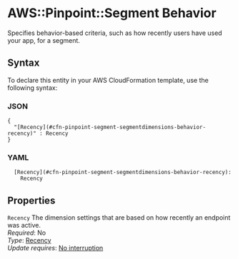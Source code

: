 # AWS::Pinpoint::Segment Behavior<a name="aws-properties-pinpoint-segment-segmentdimensions-behavior"></a>

Specifies behavior\-based criteria, such as how recently users have used your app, for a segment\.

## Syntax<a name="aws-properties-pinpoint-segment-segmentdimensions-behavior-syntax"></a>

To declare this entity in your AWS CloudFormation template, use the following syntax:

### JSON<a name="aws-properties-pinpoint-segment-segmentdimensions-behavior-syntax.json"></a>

```
{
  "[Recency](#cfn-pinpoint-segment-segmentdimensions-behavior-recency)" : Recency
}
```

### YAML<a name="aws-properties-pinpoint-segment-segmentdimensions-behavior-syntax.yaml"></a>

```
  [Recency](#cfn-pinpoint-segment-segmentdimensions-behavior-recency): 
    Recency
```

## Properties<a name="aws-properties-pinpoint-segment-segmentdimensions-behavior-properties"></a>

`Recency`  <a name="cfn-pinpoint-segment-segmentdimensions-behavior-recency"></a>
The dimension settings that are based on how recently an endpoint was active\.  
*Required*: No  
*Type*: [Recency](aws-properties-pinpoint-segment-segmentdimensions-behavior-recency.md)  
*Update requires*: [No interruption](https://docs.aws.amazon.com/AWSCloudFormation/latest/UserGuide/using-cfn-updating-stacks-update-behaviors.html#update-no-interrupt)